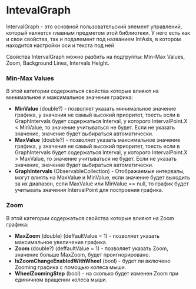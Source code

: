 # IntevalGraph

IntervalGraph - это основной пользовательский элемент управлений, который является главным предметом этой библиотеки. У него есть как и свои свойства, так и подэлемент под названием IntAxis, в котором находится настройки оси и текста под ней

Свойства IntervalGraph можно разбить на подгруппы: Min-Max Values, Zoom, Background Lines, Intervals Height.

### Min-Max Values

В этой категории содержаться свойства которые влияют на минимальное и максимальное значение графика:

- **MinValue** (double?) - позволяет указать минимальное значение графика, у значения не самый высокий приоритет, тоесть если в GraphIntervals будет содержаться Interval, у которого IntervalPoint.X < MinValue, то значение учитываться не будет. Если не указать значение, значение будет выбираться автоматически.
- **MaxValue** (double?) - позволяет указать максимальное значение графика, у значения не самый высокий приоритет, тоесть если в GraphIntervals будет содержаться Interval, у которого IntervalPoint.X > MaxValue, то значение учитываться не будет. Если не указать значение, значение будет выбираться автоматически.
- **GraphIntervals** (ObservableCollection) - Отображаемые интервалы, могут влиять на MaxValue и MinValue, если значение будет выходить за их диапазон, если MaxValue или MinValue == null, то график будет учитывать значения IntervalPoint для построения графика.

### Zoom

В этой категории содержаться свойства которые влияют на Zoom графика:

- **MaxZoom** (double) (deffaultValue = 1) - позволяет указать максимальное увеличение графика.
- **Zoom** (double?) (deffaultValue = 1) - позволяет указать Zoom, значение больше MaxZoom, будет проигнорировано.
- **IsZoomChangeEnabledWithWheel** (bool) - будет ли включено Zooming графика с помощью колеса мыши.
- **WheelZoomingStep** (bool) - на сколько будет изменен Zoom при единичном вращении колеса мыши.
